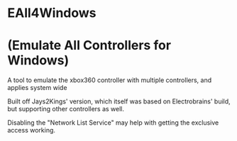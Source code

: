 EAll4Windows
==========
(Emulate All Controllers for Windows)
==========

A tool to emulate the xbox360 controller with multiple controllers, and applies system wide

Built off Jays2Kings' version, which itself was based on Electrobrains' build, but supporting other controllers as well.

Disabling the "Network List Service" may help with getting the exclusive access working.